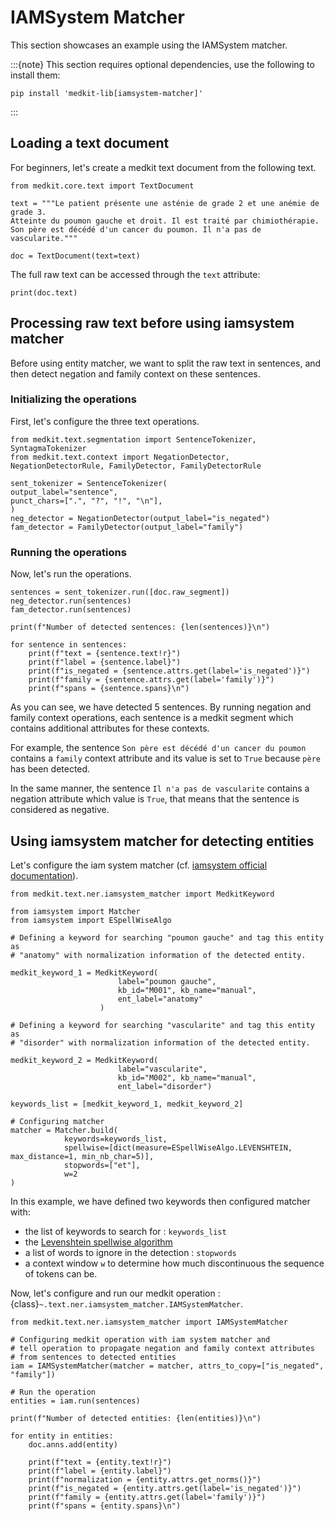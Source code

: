 # IAMSystem Matcher

This section showcases an example using the IAMSystem matcher.

:::{note}
This section requires optional dependencies, use the following to install them:

```console
pip install 'medkit-lib[iamsystem-matcher]'
```
:::

## Loading a text document

For beginners, let's create a medkit text document from the following text.

```{code} python
from medkit.core.text import TextDocument

text = """Le patient présente une asténie de grade 2 et une anémie de grade 3. 
Atteinte du poumon gauche et droit. Il est traité par chimiothérapie. 
Son père est décédé d'un cancer du poumon. Il n'a pas de vascularite."""

doc = TextDocument(text=text)
```

The full raw text can be accessed through the `text` attribute:

```{code} python
print(doc.text)
```

## Processing raw text before using iamsystem matcher

Before using entity matcher, we want to split the raw text in sentences, and then detect negation and family context on these sentences.

### Initializing the operations

First, let's configure the three text operations.

```{code} python
from medkit.text.segmentation import SentenceTokenizer, SyntagmaTokenizer
from medkit.text.context import NegationDetector, NegationDetectorRule, FamilyDetector, FamilyDetectorRule

sent_tokenizer = SentenceTokenizer(
output_label="sentence",
punct_chars=[".", "?", "!", "\n"],
)
neg_detector = NegationDetector(output_label="is_negated")
fam_detector = FamilyDetector(output_label="family")
```

### Running the operations

Now, let's run the operations.

```{code} python
sentences = sent_tokenizer.run([doc.raw_segment])
neg_detector.run(sentences)
fam_detector.run(sentences)

print(f"Number of detected sentences: {len(sentences)}\n")

for sentence in sentences:
    print(f"text = {sentence.text!r}")
    print(f"label = {sentence.label}")
    print(f"is_negated = {sentence.attrs.get(label='is_negated')}")
    print(f"family = {sentence.attrs.get(label='family')}")
    print(f"spans = {sentence.spans}\n")
```

As you can see, we have detected 5 sentences. 
By running negation and family context operations, each sentence is a medkit segment which contains additional attributes for these contexts.

For example, the sentence `Son père est décédé d'un cancer du poumon` contains a `family` context attribute and its value is set to `True` because `père` has been detected.

In the same manner, the sentence `Il n'a pas de vascularite` contains a negation attribute which value is `True`, that means that the sentence is considered as negative.

## Using iamsystem matcher for detecting entities

Let's configure the iam system matcher
(cf. [iamsystem official documentation](https://iamsystem-python.readthedocs.io/en/latest/)).

```{code} python
from medkit.text.ner.iamsystem_matcher import MedkitKeyword

from iamsystem import Matcher
from iamsystem import ESpellWiseAlgo

# Defining a keyword for searching "poumon gauche" and tag this entity as
# "anatomy" with normalization information of the detected entity.

medkit_keyword_1 = MedkitKeyword(
                        label="poumon gauche", 
                        kb_id="M001", kb_name="manual",
                        ent_label="anatomy"
                    )
                    
# Defining a keyword for searching "vascularite" and tag this entity as
# "disorder" with normalization information of the detected entity.

medkit_keyword_2 = MedkitKeyword(
                        label="vascularite",
                        kb_id="M002", kb_name="manual",
                        ent_label="disorder")

keywords_list = [medkit_keyword_1, medkit_keyword_2]

# Configuring matcher
matcher = Matcher.build(
            keywords=keywords_list,
            spellwise=[dict(measure=ESpellWiseAlgo.LEVENSHTEIN, max_distance=1, min_nb_char=5)],
            stopwords=["et"],
            w=2
)
```

In this example, we have defined two keywords then configured matcher with:
* the list of keywords to search for : `keywords_list`
* the [Levenshtein spellwise algorithm](https://iamsystem-python.readthedocs.io/en/latest/fuzzy.html#id1)
* a list of words to ignore in the detection : `stopwords`
* a context window `w` to determine how much discontinuous the sequence of tokens can be.


Now, let's configure and run our medkit operation : {class}`~.text.ner.iamsystem_matcher.IAMSystemMatcher`.

```{code} python
from medkit.text.ner.iamsystem_matcher import IAMSystemMatcher

# Configuring medkit operation with iam system matcher and
# tell operation to propagate negation and family context attributes
# from sentences to detected entities
iam = IAMSystemMatcher(matcher = matcher, attrs_to_copy=["is_negated", "family"])

# Run the operation
entities = iam.run(sentences)

print(f"Number of detected entities: {len(entities)}\n")

for entity in entities:
    doc.anns.add(entity)

    print(f"text = {entity.text!r}")
    print(f"label = {entity.label}")
    print(f"normalization = {entity.attrs.get_norms()}")
    print(f"is_negated = {entity.attrs.get(label='is_negated')}")
    print(f"family = {entity.attrs.get(label='family')}")
    print(f"spans = {entity.spans}\n")
```
